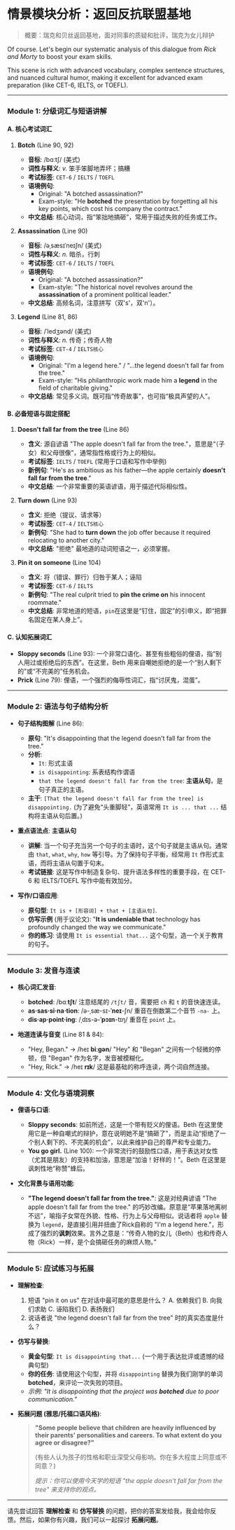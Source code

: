 # 情景模块分析：返回反抗联盟基地

> 概要：瑞克和贝丝返回基地，面对同事的质疑和批评，瑞克为女儿辩护

Of course. Let's begin our systematic analysis of this dialogue from *Rick and Morty* to boost your exam skills.

This scene is rich with advanced vocabulary, complex sentence structures, and nuanced cultural humor, making it excellent for advanced exam preparation (like CET-6, IELTS, or TOEFL).

---

### **Module 1: 分级词汇与短语讲解**

#### **A. 核心考试词汇**

1.  **Botch** (Line 90, 92)
    -   **音标**: /bɑːtʃ/ (美式)
    -   **词性与释义**: *v.* 笨手笨脚地弄坏；搞糟
    -   **考试标签**: `CET-6` / `IELTS` / `TOEFL`
    -   **语境例句**:
        -   Original: "A botched assassination?"
        -   Exam-style: "He **botched** the presentation by forgetting all his key points, which cost his company the contract."
    -   **中文总结**: 核心动词，指“笨拙地搞砸”，常用于描述失败的任务或工作。

2.  **Assassination** (Line 90)
    -   **音标**: /əˌsæsɪˈneɪʃn/ (美式)
    -   **词性与释义**: *n.* 暗杀，行刺
    -   **考试标签**: `CET-6` / `IELTS` / `TOEFL`
    -   **语境例句**:
        -   Original: "A botched assassination?"
        -   Exam-style: "The historical novel revolves around the **assassination** of a prominent political leader."
    -   **中文总结**: 高频名词，注意拼写（双's'，双'n'）。

3.  **Legend** (Line 81, 86)
    -   **音标**: /ˈledʒənd/ (美式)
    -   **词性与释义**: *n.* 传奇；传奇人物
    -   **考试标签**: `CET-4` / `IELTS核心`
    -   **语境例句**:
        -   Original: "I'm a legend here." / "...the legend doesn't fall far from the tree."
        -   Exam-style: "His philanthropic work made him a **legend** in the field of charitable giving."
    -   **中文总结**: 常见多义词。既可指“传奇故事”，也可指“极具声望的人”。

#### **B. 必备短语与固定搭配**

1.  **Doesn't fall far from the tree** (Line 86)
    -   **含义**: 源自谚语 "The apple doesn't fall far from the tree."，意思是“（子女）和父母很像”，通常指性格或行为上的相似。
    -   **考试标签**: `IELTS` / `TOEFL` (常用于口语和写作中举例)
    -   **新例句**: "He's as ambitious as his father—the apple certainly **doesn't fall far from the tree**."
    -   **中文总结**: 一个非常重要的英语谚语，用于描述代际相似性。

2.  **Turn down** (Line 93)
    -   **含义**: 拒绝（提议、请求等）
    -   **考试标签**: `CET-4` / `IELTS核心`
    -   **新例句**: "She had to **turn down** the job offer because it required relocating to another city."
    -   **中文总结**: "拒绝" 最地道的动词短语之一，必须掌握。

3.  **Pin it on someone** (Line 104)
    -   **含义**: 将（错误、罪行）归咎于某人；诬陷
    -   **考试标签**: `CET-6` / `IELTS`
    -   **新例句**: "The real culprit tried to **pin the crime on** his innocent roommate."
    -   **中文总结**: 非常地道的短语，`pin`在这里是“钉住，固定”的引申义，即“把罪名固定在某人身上”。

#### **C. 认知拓展词汇**

-   **Sloppy seconds** (Line 93): 一个非常口语化、甚至有些粗俗的俚语，指“别人用过或拒绝后的东西”。在这里，Beth 用来自嘲她拒绝的是一个“别人剩下的”或“不完美的”任务机会。
-   **Prick** (Line 79): 俚语，一个强烈的侮辱性词汇，指“讨厌鬼，混蛋”。

---

### **Module 2: 语法与句子结构分析**

-   **句子结构图解** (Line 86):
    -   **原句**: "It's disappointing that the legend doesn't fall far from the tree."
    -   **分析**:
        -   `It`: 形式主语
        -   `is disappointing`: 系表结构作谓语
        -   `that the legend doesn't fall far from the tree`: **主语从句**，是句子真正的主语。
    -   **主干**: `[That the legend doesn't fall far from the tree] is disappointing.` (为了避免“头重脚轻”，英语常用 `It is ... that ...` 结构将主语从句后置。)

-   **重点语法点**: **主语从句**
    -   **讲解**: 当一个句子充当另一个句子的主语时，这个句子就是主语从句。通常由 `that`, `what`, `why`, `how` 等引导。为了保持句子平衡，经常用 `It` 作形式主语，而将主语从句置于句末。
    -   **考试链接**: 这是写作中制造复杂句、提升语法多样性的重要手段，在 CET-6 和 IELTS/TOEFL 写作中能有效加分。

-   **写作/口语应用**:
    -   **原句型**: `It is + [形容词] + that + [主语从句]`.
    -   **仿写示例** (用于议论文): "**It is undeniable that** technology has profoundly changed the way we communicate."
    -   **你的练习**: 请使用 `It is essential that...` 这个句型，造一个关于教育的句子。

---

### **Module 3: 发音与连读**

-   **核心词汇发音**:
    -   **botched**: /bɑː**tʃt**/ 注意结尾的 `/tʃt/` 音，需要把 `ch` 和 `t` 的音快速连读。
    -   **as·sas·si·na·tion**: /ə-ˌsæ-sɪ-**ˈneɪ**-ʃn/ 重音在倒数第二个音节 `-na-` 上。
    -   **dis·ap·point·ing**: /ˌdɪs-ə-**ˈpɔɪn**-tɪŋ/ 重音在 `point` 上。

-   **地道连读与音变** (Line 81 & 84):
    -   "Hey, Began." -> /heɪ **biːɡən**/ "Hey" 和 "Began" 之间有一个轻微的停顿，但 "Began" 作为名字，发音被模糊化。
    -   "Hey, Rick." -> /heɪ **rɪk**/ 这是最基础的称呼连读，两个词自然连接。

---

### **Module 4: 文化与语境洞察**

-   **俚语与口语**:
    -   **Sloppy seconds**: 如前所述，这是一个带有贬义的俚语。Beth 在这里使用它是一种自嘲式的辩护，意在说明她不是“搞砸了”，而是主动“拒绝了一个别人剩下的、不完美的机会”，以此来维护自己的尊严和专业能力。
    -   **You go girl.** (Line 100): 一个非常流行的鼓励性口语，用于表达对女性（尤其是朋友）的支持和加油，意思是“加油！好样的！”。Beth 在这里是讽刺性地“称赞”蜂后。

-   **文化背景与语用功能**:
    -   **"The legend doesn't fall far from the tree."**: 这是对经典谚语 "The apple doesn't fall far from the tree." 的巧妙改编。原意是“苹果落地离树不远”，喻指子女常在外貌、性格、行为上与父母相似。说话者将 `apple` 替换为 `legend`，是直接引用并扭曲了Rick自称的 "I'm a legend here."，形成了强烈的**讽刺**效果。言外之意是：“传奇人物的女儿（Beth）也和传奇人物（Rick）一样，是个会搞砸任务的麻烦人物。”

---

### **Module 5: 应试练习与拓展**

-   **理解检查**:
    1.  短语 "pin it on us" 在对话中最可能的意思是什么？
        A. 依赖我们
        B. 向我们求助
        C. 诬陷我们
        D. 表扬我们
    2.  说话者说 "the legend doesn't fall far from the tree" 时的真实态度是什么？

-   **仿写与替换**:
    -   **黄金句型**: `It is disappointing that...` (一个用于表达批评或遗憾的经典句型)
    -   **你的任务**: 请使用这个句型，并将 `disappointing` 替换为我们刚学的单词 **botched**，来评论一次失败的项目。
    -   *示例: "It is disappointing that the project was **botched** due to poor communication."*

-   **拓展问题 (雅思/托福口语风格)**:
    > **"Some people believe that children are heavily influenced by their parents' personalities and careers. To what extent do you agree or disagree?"**
    >
    > (有些人认为孩子的性格和职业深受父母影响。你在多大程度上同意或不同意？)
    >
    > *提示：你可以使用今天学的短语 "the apple doesn't fall far from the tree" 来支持你的观点。*

---

请先尝试回答 **理解检查** 和 **仿写替换** 的问题，把你的答案发给我，我会给你反馈。然后，如果你有兴趣，我们可以一起探讨 **拓展问题**。